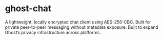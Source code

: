 # ghost-chat
A lightweight, locally encrypted chat client using AES-256-CBC. Built for private peer-to-peer messaging without metadata exposure. Built to expand Ghost’s privacy infrastructure across platforms.
